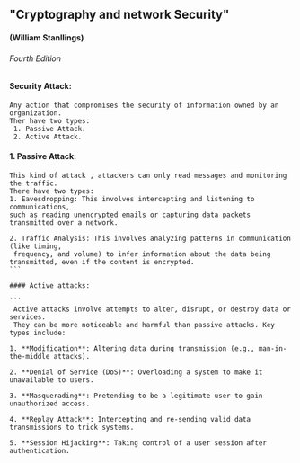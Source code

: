  ##      "Cryptography and network Security"
 ####              (William Stanllings)
 ######                   Fourth Edition

 #### Security Attack:
 ```
 Any action that compromises the security of information owned by an organization.
Ther have two types:
  1. Passive Attack.
  2. Active Attack. 
  ```
#### 1. Passive Attack:
````
This kind of attack , attackers can only read messages and monitoring the traffic.
There have two types:
1. Eavesdropping: This involves intercepting and listening to communications,
such as reading unencrypted emails or capturing data packets transmitted over a network.

2. Traffic Analysis: This involves analyzing patterns in communication (like timing,
 frequency, and volume) to infer information about the data being transmitted, even if the content is encrypted.
```

#### Active attacks:

```
 Active attacks involve attempts to alter, disrupt, or destroy data or services.
 They can be more noticeable and harmful than passive attacks. Key types include:

1. **Modification**: Altering data during transmission (e.g., man-in-the-middle attacks).

2. **Denial of Service (DoS)**: Overloading a system to make it unavailable to users.

3. **Masquerading**: Pretending to be a legitimate user to gain unauthorized access.

4. **Replay Attack**: Intercepting and re-sending valid data transmissions to trick systems.

5. **Session Hijacking**: Taking control of a user session after authentication.

````
